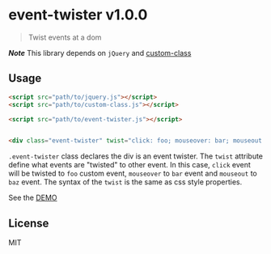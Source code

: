 # event-twister v1.0.0

> Twist events at a dom

***Note*** This library depends on `jQuery` and [custom-class](https://github.com/kt3k/custom-class)

## Usage

```html
<script src="path/to/jquery.js"></script>
<script src="path/to/custom-class.js"></script>

<script src="path/to/event-twister.js"></script>


<div class="event-twister" twist="click: foo; mouseover: bar; mouseout: baz;">...</div>
```

`.event-twister` class declares the div is an event twister. The `twist` attribute define what events are "twisted" to other event. In this case, `click` event will be twisted to `foo` custom event, `mouseover` to `bar` event and `mouseout` to `baz` event. The syntax of the `twist` is the same as css style properties.

See the [DEMO](https://kt3k.github.io/event-twister/test.html)

## License

MIT
